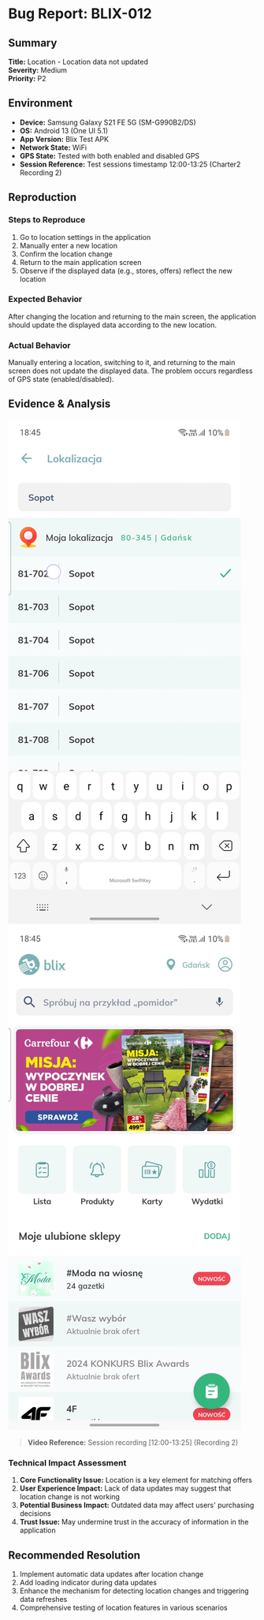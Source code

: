 # Bug Report: BLIX-012

## Summary

**Title:** Location - Location data not updated  
**Severity:** Medium  
**Priority:** P2

## Environment

- **Device:** Samsung Galaxy S21 FE 5G (SM-G990B2/DS)
- **OS:** Android 13 (One UI 5.1)
- **App Version:** Blix Test APK
- **Network State:** WiFi
- **GPS State:** Tested with both enabled and disabled GPS
- **Session Reference:** Test sessions timestamp 12:00-13:25 (Charter2 Recording 2)

## Reproduction

### Steps to Reproduce

1. Go to location settings in the application
2. Manually enter a new location
3. Confirm the location change
4. Return to the main application screen
5. Observe if the displayed data (e.g., stores, offers) reflect the new location

### Expected Behavior

After changing the location and returning to the main screen, the application should update the displayed data according to the new location.

### Actual Behavior

Manually entering a location, switching to it, and returning to the main screen does not update the displayed data. The problem occurs regardless of GPS state (enabled/disabled).

## Evidence & Analysis

![Screenshot of location settings](/evidence/screenshots/location_settings.jpg)
![Screenshot of main screen after location change](/evidence/screenshots/main_screen_no_update.jpg)

> **Video Reference:** Session recording [12:00-13:25] (Recording 2)

### Technical Impact Assessment

1. **Core Functionality Issue:** Location is a key element for matching offers
2. **User Experience Impact:** Lack of data updates may suggest that location change is not working
3. **Potential Business Impact:** Outdated data may affect users' purchasing decisions
4. **Trust Issue:** May undermine trust in the accuracy of information in the application

## Recommended Resolution

1. Implement automatic data updates after location change
2. Add loading indicator during data updates
3. Enhance the mechanism for detecting location changes and triggering data refreshes
4. Comprehensive testing of location features in various scenarios
